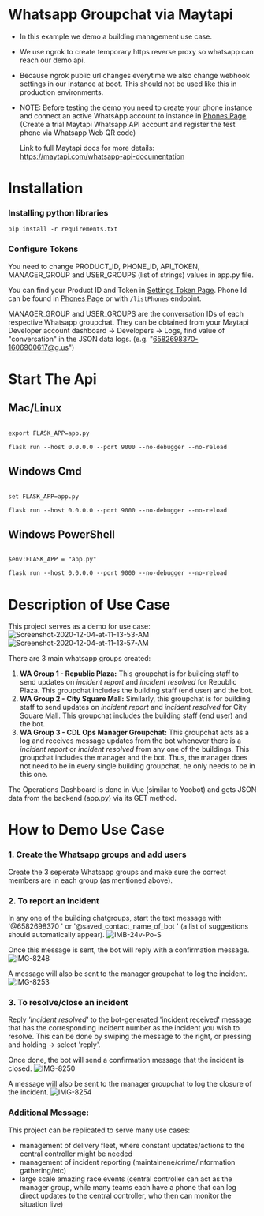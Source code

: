 # Whatsapp Groupchat via Maytapi

- In this example we demo a building management use case.

- We use ngrok to create temporary https reverse proxy so whatsapp can reach our demo api.

- Because ngrok public url changes everytime we also change webhook settings in our instance at boot. This should not be used like this in production environments.

- NOTE: Before testing the demo you need to create your phone instance and connect an active WhatsApp account to instance in [Phones Page](https://console.maytapi.com/). (Create a trial Maytapi Whatsapp API account and register the test phone via Whatsapp Web QR code)


  Link to full Maytapi docs for more details: https://maytapi.com/whatsapp-api-documentation

# Installation

### Installing python libraries

`pip install -r requirements.txt`

### Configure Tokens

You need to change PRODUCT_ID, PHONE_ID, API_TOKEN, MANAGER_GROUP and USER_GROUPS (list of strings) values in app.py file. 

You can find your Product ID and Token in [Settings Token Page](https://console.maytapi.com/settings/token). 
Phone Id can be found in [Phones Page](https://console.maytapi.com/) or with `/listPhones` endpoint.

MANAGER_GROUP and USER_GROUPS are the conversation IDs of each respective Whatsapp groupchat. 
They can be obtained from your Maytapi Developer account dashboard -> Developers -> Logs, find value of "conversation" in the JSON data logs. (e.g. "6582698370-1606900617@g.us")

  

# Start The Api
## Mac/Linux
```

export FLASK_APP=app.py

flask run --host 0.0.0.0 --port 9000 --no-debugger --no-reload

```

## Windows Cmd

```

set FLASK_APP=app.py

flask run --host 0.0.0.0 --port 9000 --no-debugger --no-reload

```

## Windows PowerShell

```

$env:FLASK_APP = "app.py"

flask run --host 0.0.0.0 --port 9000 --no-debugger --no-reload

```
# Description of Use Case
This project serves as a demo for use case:
<img src="https://i.ibb.co/LYZKqs3/Screenshot-2020-12-04-at-11-13-53-AM.png" alt="Screenshot-2020-12-04-at-11-13-53-AM" border="0">
<img src="https://i.ibb.co/gSz7v7J/Screenshot-2020-12-04-at-11-13-57-AM.png" alt="Screenshot-2020-12-04-at-11-13-57-AM" border="0">

There are 3 main whatsapp groups created:
1. **WA Group 1 - Republic Plaza:**
	This groupchat is for building staff to send updates on *incident report* and *incident resolved* for Republic Plaza. This groupchat includes the building staff (end user) and the bot. 
2. **WA Group 2 - City Square Mall:**
	Similarly, this groupchat is for building staff to send updates on *incident report* and *incident resolved* for City Square Mall. This groupchat includes the building staff (end user) and the bot. 
3. **WA Group 3 - CDL Ops Manager Groupchat:**
	This groupchat acts as a log and receives message updates from the bot whenever there is a *incident report* or *incident resolved* from any one of the buildings. This groupchat includes the manager and the bot. Thus, the manager does not need to be in every single building groupchat, he only needs to be in this one.

The Operations Dashboard is done in Vue (similar to Yoobot) and gets JSON data from the backend (app.py) via its GET method.


# How to Demo Use Case
### 1. Create the Whatsapp groups and add users
Create the 3 seperate Whatsapp groups and make sure the correct members are in each group (as mentioned above).

### 2. To report an incident
In any one of the building chatgroups, start the text message with '@6582698370 ' or '@saved_contact_name_of_bot ' (a list of suggestions should automatically appear). 
<img src="https://i.ibb.co/qCvmj1L/IMB-24v-Po-S.gif" alt="IMB-24v-Po-S" border="0">

Once this message is sent, the bot will reply with a confirmation message. 
<img src="https://i.ibb.co/Kx24KM4/IMG-8248.jpg" alt="IMG-8248" border="0">

A message will also be sent to the manager groupchat to log the incident.
<img src="https://i.ibb.co/DCXKRY4/IMG-8253.png" alt="IMG-8253" border="0">


### 3. To resolve/close an incident
Reply *'Incident resolved'* to the bot-generated 'incident received' message that has the corresponding incident number as the incident you wish to resolve.
This can be done by swiping the message to the right, or pressing and holding -> select 'reply'.

Once done, the bot will send a confirmation message that the incident is closed. 
<img src="https://i.ibb.co/hXbRsVB/IMG-8250.jpg" alt="IMG-8250" border="0">

A message will also be sent to the manager groupchat to log the closure of the incident.
<img src="https://i.ibb.co/Fz6dr7b/IMG-8254.jpg" alt="IMG-8254" border="0">




### Additional Message:
This project can be replicated to serve many use cases:
- management of delivery fleet, where constant updates/actions to the central controller might be needed
- management of incident reporting (maintainene/crime/information gathering/etc)
- large scale amazing race events (central controller can act as the manager group, while many teams each have a phone that can log direct updates to the central controller, who then can monitor the situation live)
